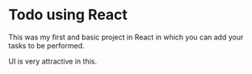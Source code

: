 # Todo using React 

This was my first and basic project in React in which you can add your tasks to be performed.   

UI is very attractive in this.


     





























 


   
  





 




 





 



 




 














 



















































































